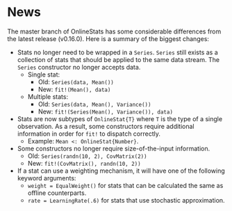 # News

The master branch of OnlineStats has some considerable differences from the latest release (v0.16.0).  Here is a summary of the biggest changes:

- Stats no longer need to be wrapped in a `Series`.  `Series` still exists as a collection of stats that should be applied to the same data stream.  The `Series` constructor no longer accepts data.
    - Single stat:
        - Old: `Series(data, Mean())`
        - New: `fit!(Mean(), data)`
    - Multiple stats:
        - Old: `Series(data, Mean(), Variance())`
        - New: `fit!(Series(Mean(), Variance()), data)`
- Stats are now subtypes of `OnlineStat{T}` where `T` is the type of a single observation.  As a result, some constructors require additional information in order for `fit!` to dispatch correctly.
    - Example: `Mean <: OnlineStat{Number}`.
- Some constructors no longer require size-of-the-input information.
    - Old: `Series(randn(10, 2), CovMatrix(2))`
    - New: `fit!(CovMatrix(), randn(10, 2))`
- If a stat can use a weighting mechanism, it will have one of the following keyword arguments:
    - `weight = EqualWeight()` for stats that can be calculated the same as offline counterparts.
    - `rate = LearningRate(.6)` for stats that use stochastic approximation.